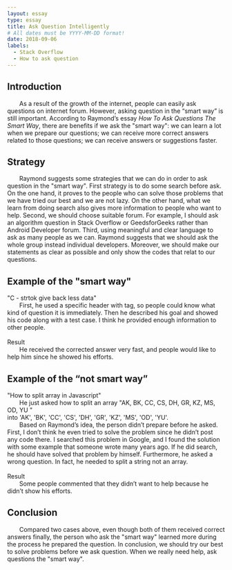 ```yaml
---
layout: essay
type: essay
title: Ask Question Intelligently
# All dates must be YYYY-MM-DD format!
date: 2018-09-06
labels:
  - Stack Overflow
  - How to ask question
---
```


<h2>Introduction  </h2>
<div style="text-indent:2em">
As a result of the growth of the internet, people can easily ask questions on internet forum.  However, 
asking question in the “smart way” is still important. According to Raymond’s essay <i>How To Ask Questions The
Smart Way</i>, there are benefits if we ask the "smart way": we can learn a lot when we prepare our questions;
	we can receive more correct answers related to those questions; we can receive
answers or suggestions faster. 
</div>
<h2>Strategy  </h2>
<div style="text-indent:2em">
Raymond suggests some strategies that we can do in order to ask question in the "smart way". First
  strategy is to do some search before ask. On the one hand, it proves to the people who can solve
  those problems that we have tried our best and we are not lazy. On the other hand, what we learn
  from doing search also gives more information to people who want to help.
Second, we should choose suitable forum. For example, I should ask an algorithm question in Stack Overflow 
or GeedsforGeeks rather than Android Developer forum.   
Third, using meaningful and clear language to ask as many people as we can. Raymond suggests that we 
should ask the whole group instead individual developers. Moreover, we should make our statements as clear
as possible and only show the codes that relat to our questions.  
</div>
<h2>Example of the "smart way"  </h2>
<div>"C - strtok give back less data"  </div>
<div style="text-indent:2em">
First, he used a specific header with tag, so people could know what kind of question it is immediately. 
Then he described his goal and showed his code along with a test case. I think he provided enough information
to other people.  
</div><br/>
<div>Result  </div>
<div style="text-indent:2em">
He received the corrected answer very fast, and people would like to help him since he showed his efforts.
</div>

<h2>Example of the “not smart way” </h2>
<div>"How to split array in Javascript" </div>
<div style="text-indent:2em">
	He just asked how to split an array "AK, BK, CC, CS, DH, GR, KZ, MS, OD, YU "</div> 
<div> into 'AK', 'BK', 'CC', 'CS', 'DH', 'GR', 'KZ', 'MS', 'OD', 'YU'.</div>

<div style="text-indent:2em">
Based on Raymond’s idea, the person didn’t prepare before he asked.
First, I don’t think he even tried to solve the problem since he didn’t post any code there. I searched this problem in Google, and I found the solution with some example that someone wrote many years ago. If he did search, he should have solved that problem by himself. Furthermore, he asked a wrong question. In fact, he needed to split a string not an array. 
</div><br/>
<div>Result  </div>
<div style="text-indent:2em">
Some people commented that they didn’t want to help because he didn’t show his efforts. 
</div>
<h2>Conclusion </h2>
<div style="text-indent:2em">
	Compared two cases above, even though both of them received correct answers finally, the person who ask the "smart way" learned more during the process he prepared the question. In conclusion, we should try our best to solve problems before we ask question. When we really need help, ask questions the "smart way".
	
</div>
